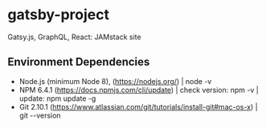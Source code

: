 # gatsby-project
Gatsy.js, GraphQL, React: JAMstack site

## Environment Dependencies

- Node.js (minimum Node 8), (https://nodejs.org/) | node -v
- NPM 6.4.1 (https://docs.npmjs.com/cli/update) | check version: npm -v | update: npm update -g
- Git 2.10.1 (https://www.atlassian.com/git/tutorials/install-git#mac-os-x) | git --version
